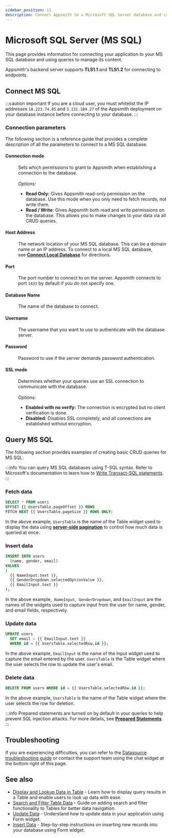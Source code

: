 ```yaml
---
sidebar_position: 11
description: Connect Appsmith to a Microsoft SQL Server database and create queries.
---
```


# Microsoft SQL Server (MS SQL)

This page provides information for connecting your application to your MS SQL database and using queries to manage its content.

Appsmith's backend server supports **TLS1.1** and **TLS1.2** for connecting to endpoints.

## Connect MS SQL

:::caution important
If you are a cloud user, you must whitelist the IP addresses `18.223.74.85` and `3.131.104.27` of the Appsmith deployment on your database instance before connecting to your database.
:::

### Connection parameters

The following section is a reference guide that provides a complete description of all the parameters to connect to a MS SQL database.

<ZoomImage src="/img/mssql-datasource-config.png" alt="Configuring an MS SQL datasource." caption="Configuring an MS SQL datasource." />

#### Connection mode

<dd>Sets which permissions to grant to Appsmith when establishing a connection to the database.</dd><br />
<dd>
  <i>Options:</i>
  <ul>
    <li><b>Read Only:</b> Gives Appsmith read-only permission on the database. Use this mode when you only need to fetch records, not write them.</li>
    <li><b>Read / Write:</b> Gives Appsmith both read and write permissions on the database. This allows you to make changes to your data via all CRUD queries.</li>
  </ul>
</dd>

#### Host Address

<dd>The network location of your MS SQL database. This can be a domain name or an IP address. To connect to a local MS SQL database, see <a href="/connect-data/how-to-guides/how-to-work-with-local-apis-on-appsmith"><b>Connect Local Database</b></a> for directions. </dd>

#### Port

<dd>The port number to connect to on the server. Appsmith connects to port <code>1433</code> by default if you do not specify one.</dd>

#### Database Name

<dd>The name of the database to connect.</dd>

#### Username

<dd>The username that you want to use to authenticate with the database server.</dd>

#### Password

<dd>Password to use if the server demands password authentication.</dd>

#### SSL mode

<dd>Determines whether your queries use an SSL connection to communicate with the database.</dd><br />
<dd>
  <i>Options:</i>
  <ul>
    <li><b>Enabled with no verify:</b> The connection is encrypted but no client verification is done.</li>
    <li><b>Disabled:</b> Disables SSL completely, and all connections are established without encryption.</li>
  </ul>
</dd>

## Query MS SQL

The following section provides examples of creating basic CRUD queries for MS SQL.

<ZoomImage src="/img/mssql-query-config.png" alt="Configuring an MS SQL query." caption="Configuring an MS SQL query." />

:::info
You can query MS SQL databases using T-SQL syntax. Refer to Microsoft's documentation to learn how to [Write Transact-SQL statements](https://learn.microsoft.com/en-us/sql/t-sql/queries/queries?view=sql-server-ver16).
:::

### Fetch data

```sql
SELECT * FROM users
OFFSET {{ UsersTable.pageOffset }} ROWS
FETCH NEXT {{ UsersTable.pageSize }} ROWS ONLY;
```

In the above example, `UsersTable` is the name of the Table widget used to display the data using [**server-side pagination**](/build-apps/how-to-guides/Server-side-pagination-in-table) to control how much data is queried at once.

### Insert data

```sql
INSERT INTO users
  (name, gender, email)
VALUES
(
  {{ NameInput.text }},
  {{ GenderDropdown.selectedOptionValue }},
  {{ EmailInput.text }}
);
```

In the above example,  `NameInput`,  `GenderDropdown`,  and `EmailInput` are the names of the widgets used to capture input from the user for name, gender, and email fields, respectively.

### Update data

```sql
UPDATE users
  SET email = {{ EmailInput.text }}
  WHERE id = {{ UsersTable.selectedRow.id }};
```

In the above example, `EmailInput` is the name of the Input widget used to capture the email entered by the user. `UsersTable` is the Table widget where the user selects the row to update the user's email.

### Delete data

```sql
DELETE FROM users WHERE id = {{ UsersTable.selectedRow.id }};
```

In the above example, `UsersTable` is the name of the Table widget where the user selects the row for deletion.

:::info
Prepared statements are turned on by default in your queries to help prevent SQL injection attacks. For more details, see [**Prepared Statements**](/connect-data/concepts/how-to-use-prepared-statements).
:::

## Troubleshooting

If you are experiencing difficulties, you can refer to the [Datasource troubleshooting guide](/help-and-support/troubleshooting-guide/action-errors/datasource-errors) or contact the support team using the chat widget at the bottom right of this page.

## See also

- [Display and Lookup Data in Table](/build-apps/how-to-guides/display-search-and-filter-table-data) - Learn how to display query results in a Table and enable users to look up data with ease.
- [Search and Filter Table Data](/build-apps/how-to-guides/search-and-filter-table-data) - Guide on adding search and filter functionality to Tables for better data navigation.
- [Update Data](/build-apps/how-to-guides/submit-form-data) - Understand how to update data in your application using Form widget.
- [Insert Data](/build-apps/how-to-guides/insert-data) - Step-by-step instructions on inserting new records into your database using Form widget.
